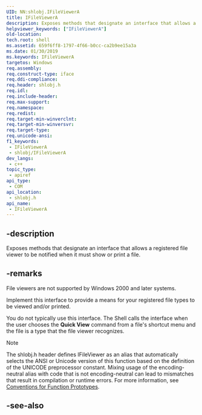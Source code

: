 ```yaml
---
UID: NN:shlobj.IFileViewerA
title: IFileViewerA
description: Exposes methods that designate an interface that allows a registered file viewer to be notified when it must show or print a file. (ANSI)
helpviewer_keywords: ["IFileViewerA"]
old-location: 
tech.root: shell
ms.assetid: 659f6ff8-1797-4f66-b0cc-ca2b9ee15a3a
ms.date: 01/30/2019
ms.keywords: IFileViewerA
targetos: Windows
req.assembly: 
req.construct-type: iface
req.ddi-compliance: 
req.header: shlobj.h
req.idl: 
req.include-header: 
req.max-support: 
req.namespace: 
req.redist: 
req.target-min-winverclnt: 
req.target-min-winversvr: 
req.target-type: 
req.unicode-ansi: 
f1_keywords:
 - IFileViewerA
 - shlobj/IFileViewerA
dev_langs:
 - c++
topic_type:
 - apiref
api_type:
 - COM
api_location:
 - shlobj.h
api_name:
 - IFileViewerA
---
```


## -description

Exposes methods that designate an interface that allows a registered file viewer to be notified when it must show or print a file.

## -remarks

File viewers are not supported by Windows 2000 and later systems.

Implement this interface to provide a means for your registered file types to be viewed and/or printed.

You do not typically use this interface. The Shell calls the interface when the user chooses the **Quick View** command from a file's shortcut menu and the file is a type that the file viewer recognizes.


> [!NOTE]
> The shlobj.h header defines IFileViewer as an alias that automatically selects the ANSI or Unicode version of this function based on the definition of the UNICODE preprocessor constant. Mixing usage of the encoding-neutral alias with code that is not encoding-neutral can lead to mismatches that result in compilation or runtime errors. For more information, see [Conventions for Function Prototypes](/windows/win32/intl/conventions-for-function-prototypes).

## -see-also

